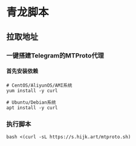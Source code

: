 # 青龙脚本

## 拉取地址

### 一键搭建Telegram的MTProto代理

#### 首先安装依赖
```
# CentOS/AliyunOS/AMI系统
yum install -y curl

# Ubuntu/Debian系统
apt install -y curl
```

### 执行脚本
```
bash <(curl -sL https://s.hijk.art/mtproto.sh)
```